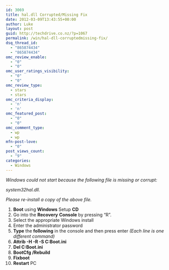 ```yaml
---
id: 3069
title: hal.dll Corrupted/Missing Fix
date: 2012-03-09T13:43:55+00:00
author: Luke
layout: post
guid: http://techdrive.co.nz/?p=1067
permalink: /win/hal-dll-corruptedmissing-fix/
dsq_thread_id:
  - "865874434"
  - "865874434"
omc_review_enable:
  - "0"
  - "0"
omc_user_ratings_visibility:
  - "0"
  - "0"
omc_review_type:
  - stars
  - stars
omc_criteria_display:
  - 'n'
  - 'n'
omc_featured_post:
  - "0"
  - "0"
omc_comment_type:
  - wp
  - wp
mfn-post-love:
  - "0"
post_views_count:
  - "9"
categories:
  - Windows
---
```

_Windows could not start because the following file is missing or corrupt:_
  
 _<Windows root>system32hal.dll._
  
 _Please re-install a copy of the above file._

  1. **Boot** using **Windows** Setup **CD**
  2. Go into the **Recovery** **Console** by pressing &#8220;R&#8221;.
  3. Select the appropriate Windows install
  4. Enter the administrator password
  5. **Type** the **following** in the console and then press enter _(Each line is one different command)_
  6. **Attrib -H -R -S C:Boot.ini**
  7. **Del C:Boot.ini**
  8. **BootCfg /Rebuild**
  9. **Fixboot**
 10. **Restart** PC
